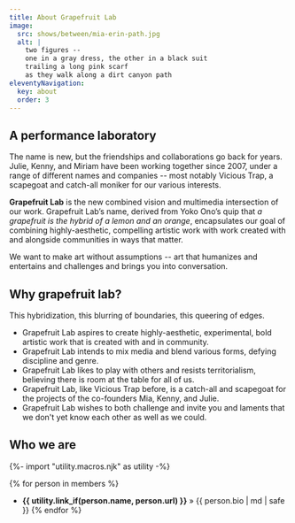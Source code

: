 ```yaml
---
title: About Grapefruit Lab
image:
  src: shows/between/mia-erin-path.jpg
  alt: |
    two figures --
    one in a gray dress, the other in a black suit
    trailing a long pink scarf
    as they walk along a dirt canyon path
eleventyNavigation:
  key: about
  order: 3
---
```


## A performance laboratory

The name is new, but the friendships and collaborations go back for years.
Julie, Kenny, and Miriam have been working together since 2007,
under a range of different names and companies --
most notably Vicious Trap, a scapegoat and catch-all moniker
for our various interests.

**Grapefruit Lab** is the new combined vision
and multimedia intersection of our work.
Grapefruit Lab’s name,
derived from Yoko Ono’s quip that
_a grapefruit is the hybrid of a lemon and an orange_,
encapsulates our goal of combining highly-aesthetic,
compelling artistic work with work
created with and alongside communities in ways that matter.

We want to make art without assumptions --
art that humanizes and entertains and challenges
and brings you into conversation.

## Why grapefruit lab?

This hybridization, this blurring of boundaries, this queering of edges.

- Grapefruit Lab aspires to create highly-aesthetic, experimental, bold artistic work that is created with and in community.
- Grapefruit Lab intends to mix media and blend various forms, defying discipline and genre.
- Grapefruit Lab likes to play with others and resists territorialism, believing there is room at the table for all of us.
- Grapefruit Lab, like Vicious Trap before, is a catch-all and scapegoat for the projects of the co-founders Mia, Kenny, and Julie.
- Grapefruit Lab wishes to both challenge and invite you and laments that we don't yet know each other as well as we could.

## Who we are

{%- import "utility.macros.njk" as utility -%}

{% for person in members %}
- **{{ utility.link_if(person.name, person.url) }}** » {{ person.bio | md | safe }}
{% endfor %}
